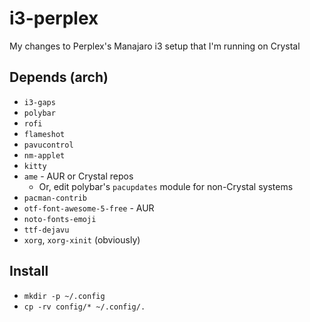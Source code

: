 # i3-perplex
My changes to Perplex's Manajaro i3 setup that I'm running on Crystal

## Depends (arch)
* `i3-gaps`
* `polybar`
* `rofi`
* `flameshot`
* `pavucontrol`
* `nm-applet`
* `kitty`
* `ame` - AUR or Crystal repos 
	* Or, edit polybar's `pacupdates` module for non-Crystal systems
* `pacman-contrib`
* `otf-font-awesome-5-free` - AUR
* `noto-fonts-emoji`
* `ttf-dejavu`
* `xorg`, `xorg-xinit` (obviously)

## Install
* `mkdir -p ~/.config`
* `cp -rv config/* ~/.config/.`
